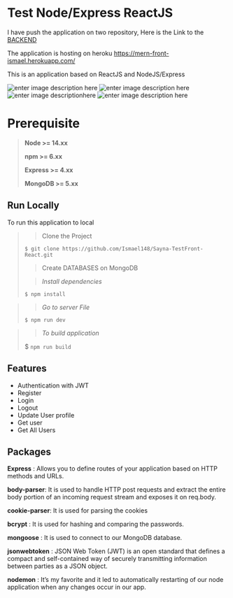 # Test Node/Express ReactJS

 I have push the application on two repository, Here is the Link to the [BACKEND](https://github.com/Ismael148/Sayna-TestBack-Node)

The application is hosting on heroku https://mern-front-ismael.herokuapp.com/

This is an application based on ReactJS and NodeJS/Express

![enter image description here](https://img.shields.io/badge/MongoDB-white?style=for-the-badge&logo=mongodb&logoColor=4EA94B)
![enter image description here](https://img.shields.io/badge/Express.js-000000?style=for-the-badge&logo=express&logoColor=white)
![enter image descriptionhere](https://img.shields.io/badge/React-20232A?style=for-the-badge&logo=react&logoColor=61DAFB)
![enter image description here](https://img.shields.io/badge/Node.js-339933?style=for-the-badge&logo=nodedotjs&logoColor=white)


# Prerequisite

> **Node >= 14.xx**
> 
> **npm >= 6.xx**
> 
> **Express >= 4.xx**
> 
> **MongoDB >=  5.xx**

## Run Locally

To run this application to local 

>> Clone the Project
>> 
> `$ git clone https://github.com/Ismael148/Sayna-TestFront-React.git`
> 
>> Create DATABASES on MongoDB
>
>> *Install dependencies*
>> 
> `$ npm install`

>>*Go to server File*
>>
>`$ npm run dev`

>>*To build application*
>>
> $ `npm run build`

## Features

- Authentication with JWT 
- Register
- Login
- Logout
- Update User profile
- Get user
- Get All Users

## Packages
**Express** : Allows you to define routes of your application based on HTTP methods and URLs.

**body-parser**: It is used to handle HTTP post requests and extract the entire body portion of an incoming request stream and exposes it on req.body.

**cookie-parser**: It is used for parsing the cookies

**bcrypt** : It is used for hashing and comparing the passwords.

**mongoose** : It is used to connect to our MongoDB database.

**jsonwebtoken** : JSON Web Token (JWT) is an open standard that defines a compact and self-contained way of securely transmitting information between parties as a JSON object.

**nodemon** : It’s my favorite and it led to automatically restarting of our node application when any changes occur in our app.
